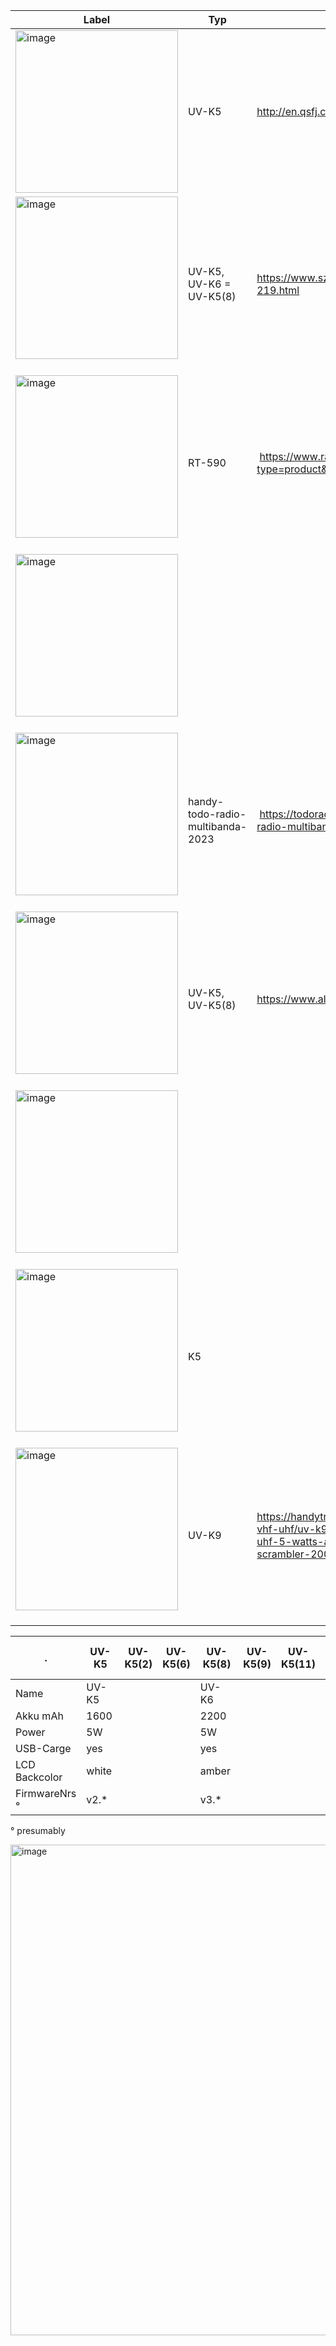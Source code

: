 
Label | Typ | Web
-- | -- | --
<img width="260" alt="image" src="https://github.com/ludwich66/Quansheng_UV-K5_Firmware/assets/12202733/ffcd4c9e-cfe0-4b04-9add-a54a0a8512c5"> | UV-K5  | http://en.qsfj.com/products/3002 
<img width="260" alt="image" src="https://github.com/ludwich66/Quansheng_UV-K5_Firmware/assets/12202733/4cd3f407-5425-487d-adec-4f3c61a51cda">  | UV-K5,<br> UV-K6 = UV-K5(8)  | https://www.szanysecu.com/en/h-pd-219.html
<img width="260" alt="image" src="https://github.com/ludwich66/Quansheng_UV-K5_Firmware/assets/12202733/dd14929a-d1b8-4c30-b5a8-5b2833ca375d">  | RT-590  |  https://www.radtels.com/search?type=product&q=rt-590
<img width="260" alt="image" src="https://github.com/ludwich66/Quansheng_UV-K5_Firmware/assets/12202733/cc148ea4-6c47-481d-8779-d7d841b9d2b0">  |   |  
<img width="260" alt="image" src="https://github.com/ludwich66/Quansheng_UV-K5_Firmware/assets/12202733/2ac0fd52-da16-4d49-8288-1c4e214cac26">  | handy-todo-radio-multibanda-2023  |  https://todoradio.cl/producto/handy-todo-radio-multibanda-2023/
<img width="260" alt="image" src="https://github.com/ludwich66/Quansheng_UV-K5_Firmware/assets/12202733/0c8d070d-3076-4da8-82e5-bc9d6853a3fd">  | UV-K5,<br>  UV-K5(8)  | https://www.alafone.com
<img width="260" alt="image" src="https://github.com/ludwich66/Quansheng_UV-K5_Firmware/assets/12202733/d124e2df-1e3f-4281-8e60-639507247883">  |   | 
<img width="260" alt="image" src="https://github.com/ludwich66/Quansheng_UV-K5_Firmware/assets/12202733/b03e00f7-21aa-40eb-9837-6e6ef41cd3d8">  | K5  | 
<img width="260" alt="image" src="https://github.com/ludwich66/Quansheng_UV-K5_Wiki/assets/12202733/c3f098ed-3405-4717-8049-de5bd1a8273f">  | UV-K9  | https://handytron.com/es/emisoras/walkies-vhf-uhf/uv-k9-handytron-walkie-vhf-uhf-5-watts-am-airband-receiver-scrambler-200-ch



.  | UV-K5 | UV-K5(2) | UV-K5(6) | UV-K5(8) | UV-K5(9) | UV-K5(11) | UV-K5(22) | UV-K5(66) | UV-K5(88) | UV-K5(99) | UV-5R | UV-5R PLUS |  UV-82
-- |-- | -- | -- | -- | -- | -- | -- | -- | -- | -- | --  |  --  | --  |
Name | UV-K5  |   |   | UV-K6 |   |   |   |   |   |     | |||
Akku mAh |1600|   |   | 2200  |   |   |   |   |     | |||
Power  | 5W  |   |   | 5W  |   |   |   |   |    | ||8W|
USB-Carge  | yes  |   |   | yes  |   |   |   |   |    | ||Opt.|
LCD Backcolor  | white  |   |   | amber  |   |   |   |   |    | | |blue|
FirmwareNrs ° | v2.* |   |   | v3.* |   |   |   |   |    |    |  |v4.* |

° presumably


<img width="785" alt="image" src="https://github.com/ludwich66/Quansheng_UV-K5_Wiki/assets/12202733/e8d1e4f7-f298-4d7c-82e4-e81d903f9e13">

